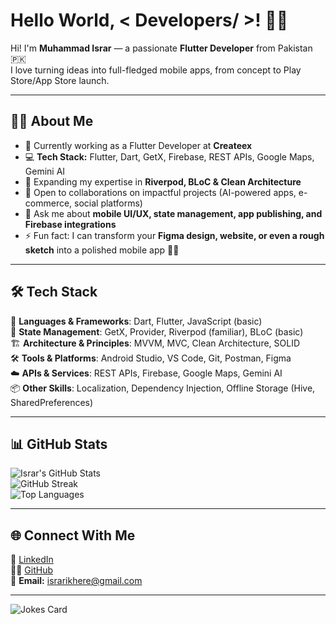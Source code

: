 # Hello World, < Developers/ >! 👋🚀  

Hi! I'm **Muhammad Israr** — a passionate **Flutter Developer** from Pakistan 🇵🇰  
I love turning ideas into full-fledged mobile apps, from concept to Play Store/App Store launch.  

---

## 👨‍💻 About Me  
- 🔭 Currently working as a Flutter Developer at **Createex**  
- 💻 **Tech Stack:** Flutter, Dart, GetX, Firebase, REST APIs, Google Maps, Gemini AI  
- 🌱 Expanding my expertise in **Riverpod, BLoC & Clean Architecture**  
- 🤝 Open to collaborations on impactful projects (AI-powered apps, e-commerce, social platforms)  
- 💬 Ask me about **mobile UI/UX, state management, app publishing, and Firebase integrations**  
- ⚡ Fun fact: I can transform your **Figma design, website, or even a rough sketch** into a polished mobile app 🎨📱  

---

## 🛠️ Tech Stack  
🚀 **Languages & Frameworks**: Dart, Flutter, JavaScript (basic)  
🧩 **State Management**: GetX, Provider, Riverpod (familiar), BLoC (basic)  
🏗️ **Architecture & Principles**: MVVM, MVC, Clean Architecture, SOLID  
🛠️ **Tools & Platforms**: Android Studio, VS Code, Git, Postman, Figma  
☁️ **APIs & Services**: REST APIs, Firebase, Google Maps, Gemini AI  
📦 **Other Skills**: Localization, Dependency Injection, Offline Storage (Hive, SharedPreferences)  

---

## 📊 GitHub Stats  
![Israr's GitHub Stats](https://github-readme-stats.vercel.app/api?username=IsrarKundi&show_icons=true&theme=tokyonight)  
![GitHub Streak](https://streak-stats.demolab.com?user=IsrarKundi&theme=tokyonight)  
![Top Languages](https://github-readme-stats.vercel.app/api/top-langs/?username=IsrarKundi&layout=compact&theme=tokyonight)  

---

## 🌐 Connect With Me  
💼 [LinkedIn](https://linkedin.com/in/israr-kundi-21027b243)  
👨‍💻 [GitHub](https://github.com/IsrarKundi)  
📧 **Email:** israrikhere@gmail.com  

---

![Jokes Card](https://readme-jokes.vercel.app/api?theme=tokyonight)  
